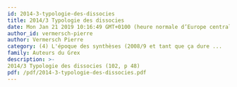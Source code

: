 ```yaml
---
id: 2014-3-typologie-des-dissocies
title: 2014/3 Typologie des dissocies
date: Mon Jan 21 2019 10:16:49 GMT+0100 (heure normale d’Europe centrale)
author_id: vermersch-pierre
author: Vermersch Pierre
category: (4) L'époque des synthèses (2008/9 et tant que ça dure ...
family: Auteurs du Grex
description: >-
2014/3 Typologie des dissocies (102, p 48) 
pdf: /pdf/2014-3-typologie-des-dissocies.pdf
---
```

